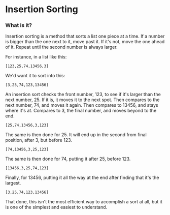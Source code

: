 # Insertion Sorting

### What is it?

Insertion sorting is a method that sorts a list one piece at a time. If a number is bigger than the one next to it, move past it. If it's not, move the one ahead of it. Repeat until the second number is always larger.

For instance, in a list like this:

    [123,25,74,13456,3]

We'd want it to sort into this:

    [3,25,74,123,13456]

An insertion sort checks the front number, 123, to see if it's larger than the next number, 25. If it is, it moves it to the next spot. Then compares to the next number, 74, and moves it again. Then compares to 13456, and stays where it's at. Compares to 3, the final number, and moves beyond to the end.

    [25,74,13456,3,123]

The same is then done for 25. It will end up in the second from final position, after 3, but before 123.

    [74,13456,3,25,123]

The same is then done for 74, putting it after 25, before 123.

    [13456,3,25,74,123]

Finally, for 13456, putting it all the way at the end after finding that it's the largest.

    [3,25,74,123,13456]

That done, this isn't the most efficient way to accomplish a sort at all, but it is one of the simplest and easiest to understand.